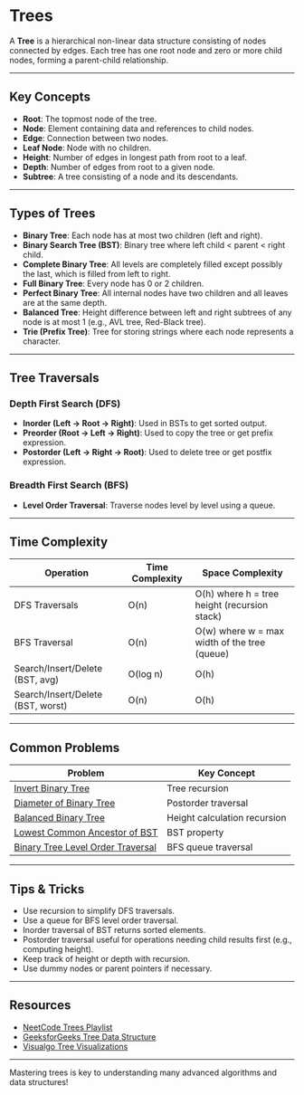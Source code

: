# Trees

A **Tree** is a hierarchical non-linear data structure consisting of nodes connected by edges. Each tree has one root node and zero or more child nodes, forming a parent-child relationship.

---

## Key Concepts

- **Root**: The topmost node of the tree.
- **Node**: Element containing data and references to child nodes.
- **Edge**: Connection between two nodes.
- **Leaf Node**: Node with no children.
- **Height**: Number of edges in longest path from root to a leaf.
- **Depth**: Number of edges from root to a given node.
- **Subtree**: A tree consisting of a node and its descendants.

---

## Types of Trees

- **Binary Tree**: Each node has at most two children (left and right).
- **Binary Search Tree (BST)**: Binary tree where left child < parent < right child.
- **Complete Binary Tree**: All levels are completely filled except possibly the last, which is filled from left to right.
- **Full Binary Tree**: Every node has 0 or 2 children.
- **Perfect Binary Tree**: All internal nodes have two children and all leaves are at the same depth.
- **Balanced Tree**: Height difference between left and right subtrees of any node is at most 1 (e.g., AVL tree, Red-Black tree).
- **Trie (Prefix Tree)**: Tree for storing strings where each node represents a character.

---

## Tree Traversals

### Depth First Search (DFS)

- **Inorder (Left → Root → Right)**: Used in BSTs to get sorted output.
- **Preorder (Root → Left → Right)**: Used to copy the tree or get prefix expression.
- **Postorder (Left → Right → Root)**: Used to delete tree or get postfix expression.

### Breadth First Search (BFS)

- **Level Order Traversal**: Traverse nodes level by level using a queue.

---

## Time Complexity

| Operation          | Time Complexity | Space Complexity          |
|--------------------|-----------------|---------------------------|
| DFS Traversals      | O(n)            | O(h) where h = tree height (recursion stack) |
| BFS Traversal       | O(n)            | O(w) where w = max width of the tree (queue) |
| Search/Insert/Delete (BST, avg) | O(log n)     | O(h)                     |
| Search/Insert/Delete (BST, worst) | O(n)         | O(h)                     |

---

## Common Problems

| Problem                                                           | Key Concept                  |
|------------------------------------------------------------------|------------------------------|
| [Invert Binary Tree](https://leetcode.com/problems/invert-binary-tree/)          | Tree recursion               |
| [Diameter of Binary Tree](https://leetcode.com/problems/diameter-of-binary-tree/) | Postorder traversal          |
| [Balanced Binary Tree](https://leetcode.com/problems/balanced-binary-tree/)       | Height calculation recursion |
| [Lowest Common Ancestor of BST](https://leetcode.com/problems/lowest-common-ancestor-of-a-binary-search-tree/) | BST property                 |
| [Binary Tree Level Order Traversal](https://leetcode.com/problems/binary-tree-level-order-traversal/) | BFS queue traversal          |

---

## Tips & Tricks

- Use recursion to simplify DFS traversals.
- Use a queue for BFS level order traversal.
- Inorder traversal of BST returns sorted elements.
- Postorder traversal useful for operations needing child results first (e.g., computing height).
- Keep track of height or depth with recursion.
- Use dummy nodes or parent pointers if necessary.

---

## Resources

- [NeetCode Trees Playlist](https://www.youtube.com/playlist?list=PLot-Xpze53ldBT_7QA8NVot219jFNr_GI)
- [GeeksforGeeks Tree Data Structure](https://www.geeksforgeeks.org/binary-tree-data-structure/)
- [Visualgo Tree Visualizations](https://visualgo.net/en/bst)

---

Mastering trees is key to understanding many advanced algorithms and data structures!
